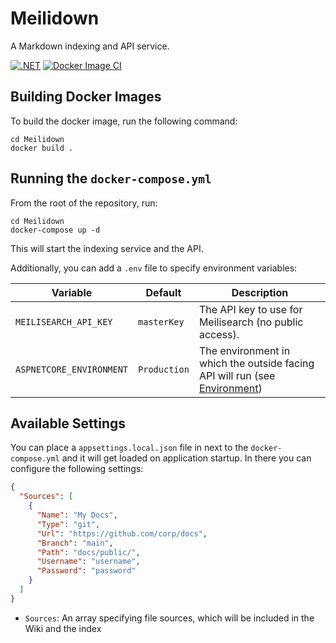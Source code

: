 # Meilidown

A Markdown indexing and API service.

[![.NET](https://github.com/trenz-gmbh/meilidown/actions/workflows/dotnet.yml/badge.svg)](https://github.com/trenz-gmbh/meilidown/actions/workflows/dotnet.yml)
[![Docker Image CI](https://github.com/trenz-gmbh/meilidown/actions/workflows/docker-image.yml/badge.svg)](https://github.com/trenz-gmbh/meilidown/actions/workflows/docker-image.yml)

## Building Docker Images

To build the docker image, run the following command:

```
cd Meilidown
docker build .
```

## Running the `docker-compose.yml`

From the root of the repository, run:

```
cd Meilidown
docker-compose up -d
```

This will start the indexing service and the API.

Additionally, you can add a `.env` file to specify environment variables:

| Variable                 | Default                 | Description                                                                  |
|--------------------------|-------------------------|------------------------------------------------------------------------------|
| `MEILISEARCH_API_KEY`    | `masterKey`             | The API key to use for Meilisearch (no public access).                       |
| `ASPNETCORE_ENVIRONMENT` | `Production`            | The environment in which the outside facing API will run (see [Environment]) |

## Available Settings

You can place a `appsettings.local.json` file in next to the `docker-compose.yml` and it will get loaded on application startup.
In there you can configure the following settings:

```json
{
  "Sources": [
    {
      "Name": "My Docs",
      "Type": "git",
      "Url": "https://github.com/corp/docs",
      "Branch": "main",
      "Path": "docs/public/",
      "Username": "username",
      "Password": "password"
    }
  ]
}
```

- `Sources`: An array specifying file sources, which will be included in the Wiki and the index

[Environment]: https://docs.microsoft.com/en-us/aspnet/core/fundamentals/host/web-host?view=aspnetcore-6.0#environment
